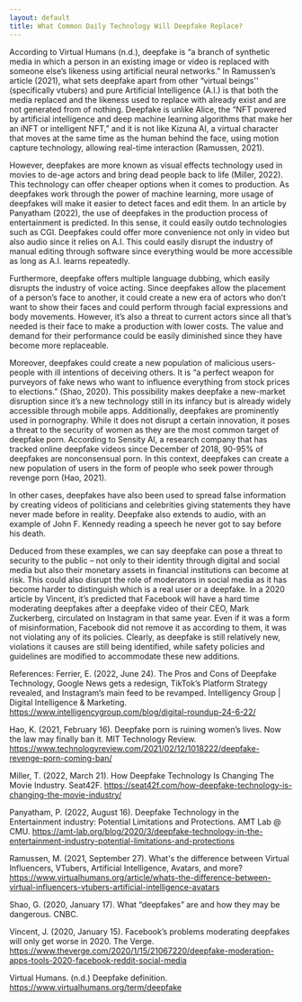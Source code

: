 ```yaml
---
layout: default
title: What Common Daily Technology Will Deepfake Replace?
---
```


According to Virtual Humans (n.d.), deepfake is “a branch of synthetic media in which a person in an existing image or video is replaced with someone else’s likeness using artificial neural networks.” In Ramussen’s article (2021), what sets deepfake apart from other “virtual beings'' (specifically vtubers) and pure Artificial Intelligence (A.I.) is that both the media replaced and the likeness used to replace with already exist and are not generated from of nothing. Deepfake is unlike Alice, the “NFT powered by artificial intelligence and deep machine learning algorithms that make her an iNFT or intelligent NFT,” and it is not like Kizuna AI, a virtual character that moves at the same time as the human behind the face, using motion capture technology, allowing real-time interaction (Ramussen, 2021).

However, deepfakes are more known as visual effects technology used in movies to de-age actors and bring dead people back to life (Miller, 2022). This technology can offer cheaper options when it comes to production. As deepfakes work through the power of machine learning, more usage of deepfakes will make it easier to detect faces and edit them. In an article by Panyatham (2022), the use of deepfakes in the production process of entertainment is predicted. In this sense, it could easily outdo technologies such as CGI. Deepfakes could offer more convenience not only in video but also audio since it relies on A.I. This could easily disrupt the industry of manual editing through software since everything would be more accessible as long as A.I. learns repeatedly.

Furthermore, deepfake offers multiple language dubbing, which easily disrupts the industry of voice acting. Since deepfakes allow the placement of a person’s face to another, it could create a new era of actors who don’t want to show their faces and could perform through facial expressions and body movements. However, it’s also a threat to current actors since all that’s needed is their face to make a production with lower costs. The value and demand for their performance could be easily diminished since they have become more replaceable.

Moreover, deepfakes could create a new population of malicious users- people with ill intentions of deceiving others. It is “a perfect weapon for purveyors of fake news who want to influence everything from stock prices to elections.” (Shao, 2020). This possibility makes deepfake a new-market disruption since it’s a new technology still in its infancy but is already widely accessible through mobile apps. Additionally, deepfakes are prominently used in pornography. While it does not disrupt a certain innovation, it poses a threat to the security of women as they are the most common target of deepfake porn. According to Sensity AI, a research company that has tracked online deepfake videos since December of 2018, 90-95% of deepfakes are nonconsensual porn. In this context, deepfakes can create a new population of users in the form of people who seek power through revenge porn (Hao, 2021).

In other cases, deepfakes have also been used to spread false information by creating videos of politicians and celebrities giving statements they have never made before in reality. Deepfake also extends to audio, with an example of John F. Kennedy reading a speech he never got to say before his death. 

Deduced from these examples, we can say deepfake can pose a threat to security to the public – not only to their identity through digital and social media but also their monetary assets in financial institutions can become at risk. This could also disrupt the role of moderators in social media as it has become harder to distinguish which is a real user or a deepfake. In a 2020 article by Vincent, it’s predicted that Facebook will have a hard time moderating deepfakes after a deepfake video of their CEO, Mark Zuckerberg, circulated on Instagram in that same year. Even if it was a form of misinformation, Facebook did not remove it as according to them, it was not violating any of its policies. Clearly, as deepfake is still relatively new, violations it causes are still being identified, while safety policies and guidelines are modified to accommodate these new additions.

References:
Ferrier, E. (2022, June 24). The Pros and Cons of Deepfake Technology, Google News gets a redesign, TikTok’s Platform Strategy revealed, and Instagram’s main feed to be revamped. Intelligency Group | Digital Intelligence & Marketing. https://www.intelligencygroup.com/blog/digital-roundup-24-6-22/

Hao, K. (2021, February 16). Deepfake porn is ruining women’s lives. Now the law may finally ban it. MIT Technology Review. https://www.technologyreview.com/2021/02/12/1018222/deepfake-revenge-porn-coming-ban/

Miller, T. (2022, March 21). How Deepfake Technology Is Changing The Movie Industry. Seat42F. https://seat42f.com/how-deepfake-technology-is-changing-the-movie-industry/

Panyatham, P. (2022, August 16). Deepfake Technology in the Entertainment industry: Potential Limitations and Protections. AMT Lab @ CMU. https://amt-lab.org/blog/2020/3/deepfake-technology-in-the-entertainment-industry-potential-limitations-and-protections

Ramussen, M. (2021, September 27). What's the difference between Virtual Influencers, VTubers, Artificial Intelligence, Avatars, and more? https://www.virtualhumans.org/article/whats-the-difference-between-virtual-influencers-vtubers-artificial-intelligence-avatars

Shao, G. (2020, January 17). What “deepfakes” are and how they may be dangerous. CNBC. 

Vincent, J. (2020, January 15). Facebook’s problems moderating deepfakes will only get worse in 2020. The Verge. https://www.theverge.com/2020/1/15/21067220/deepfake-moderation-apps-tools-2020-facebook-reddit-social-media

Virtual Humans. (n.d.) Deepfake definition. https://www.virtualhumans.org/term/deepfake
